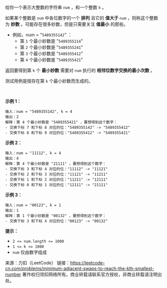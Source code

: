 给你一个表示大整数的字符串 ```num``` ，和一个整数 ```k``` 。

如果某个整数是 ```num``` 中各位数字的一个 **排列** 且它的 **值大于** ```num``` ，则称这个整数为 **妙数** 。可能存在很多妙数，但是只需要关注 **值最小** 的那些。

* 例如，num = "```5489355142```" ：
    * 第 ```1``` 个最小妙数是 "```5489355214```"
    * 第 ```2``` 个最小妙数是 "```5489355241```"
    * 第 ```3``` 个最小妙数是 "```5489355412```"
    * 第 ```4``` 个最小妙数是 "```5489355421```"

返回要得到第 ```k``` 个 **最小妙数** 需要对 ```num``` 执行的 **相邻位数字交换的最小次数** 。

测试用例是按存在第 ```k``` 个最小妙数而生成的。

 

**示例 1：**
```
输入：num = "5489355142", k = 4
输出：2
解释：第 4 个最小妙数是 "5489355421" ，要想得到这个数字：
- 交换下标 7 和下标 8 对应的位："5489355142" -> "5489355412"
- 交换下标 8 和下标 9 对应的位："5489355412" -> "5489355421"
```
**示例 2：**
```
输入：num = "11112", k = 4
输出：4
解释：第 4 个最小妙数是 "21111" ，要想得到这个数字：
- 交换下标 3 和下标 4 对应的位："11112" -> "11121"
- 交换下标 2 和下标 3 对应的位："11121" -> "11211"
- 交换下标 1 和下标 2 对应的位："11211" -> "12111"
- 交换下标 0 和下标 1 对应的位："12111" -> "21111"
```
**示例 3：**
```
输入：num = "00123", k = 1
输出：1
解释：第 1 个最小妙数是 "00132" ，要想得到这个数字：
- 交换下标 3 和下标 4 对应的位："00123" -> "00132"
```

**提示：**

* ```2 <= num.length <= 1000```
* ```1 <= k <= 1000```
* ```num``` 仅由数字组成

来源：力扣（LeetCode）
链接：https://leetcode-cn.com/problems/minimum-adjacent-swaps-to-reach-the-kth-smallest-number
著作权归领扣网络所有。商业转载请联系官方授权，非商业转载请注明出处。